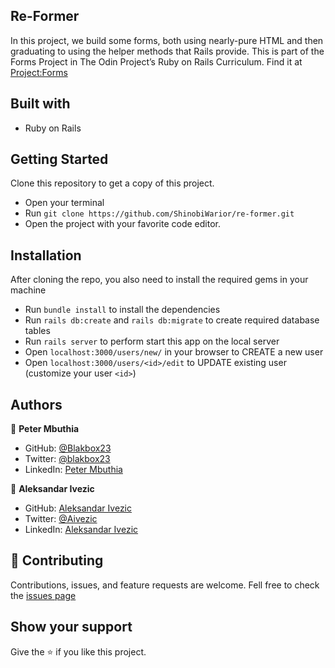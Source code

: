 ## Re-Former
In this project, we build some forms, both using nearly-pure HTML and then graduating to using the helper methods that Rails provide.
This is part of the Forms Project in The Odin Project’s Ruby on Rails Curriculum. Find it at [Project:Forms](https://www.theodinproject.com/paths/full-stack-ruby-on-rails/courses/ruby-on-rails/lessons/forms)

## Built with
- Ruby on Rails

## Getting Started
Clone this repository to get a copy of this project. 
- Open your terminal
- Run `git clone https://github.com/ShinobiWarior/re-former.git`
- Open the project with your favorite code editor.

## Installation
After cloning the repo, you also need to install the required gems in your machine
- Run `bundle install` to install the dependencies
- Run `rails db:create` and `rails db:migrate` to create required database tables
- Run `rails server` to perform start this app on the local server
- Open `localhost:3000/users/new/` in your browser to CREATE a new user 
- Open `localhost:3000/users/<id>/edit` to UPDATE existing user (customize your user `<id>`)

## Authors

👤 **Peter Mbuthia**

- GitHub: [@Blakbox23](https://github.com/blakbox23)
- Twitter: [@blakbox23](https://twitter.com/blakbox23)
- LinkedIn: [Peter Mbuthia](https://www.linkedin.com/in/peter-mbuthia)

👤 **Aleksandar Ivezic**

- GitHub: [Aleksandar Ivezic](https://github.com/ShinobiWarior)
- Twitter: [@Aivezic](https://twitter.com/Aivezic)
- LinkedIn: [Aleksandar Ivezic](https://www.linkedin.com/in/aleksandar-ivezic/)

## 🤝 Contributing
Contributions, issues, and feature requests are welcome.
Fell free to check the [issues page](https://github.com/shinobiwarior/re-former/issues)

## Show your support
Give the ⭐ if you like this project.
